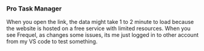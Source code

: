 ### Pro Task Manager
When you open the link, the data might take 1 to 2 minute to load because the website is hosted on a free service with limited resources. 
When you see Frequel, as changes some issues, its me just logged in to other account from my VS code to test something. 
